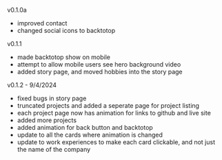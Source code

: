 v0.1.0a
- improved contact
- changed social icons to backtotop

v0.1.1
- made backtotop show on mobile
- attempt to allow mobile users see hero background video
- added story page, and moved hobbies into the story page

v0.1.2 - 9/4/2024
- fixed bugs in story page
- truncated projects and added a seperate page for project listing
- each project page now has animation for links to github and live site
- added more projects
- added animation for back button and backtotop
- update to all the cards where animation is changed
- update to work experiences to make each card clickable, and not just the name of the company
